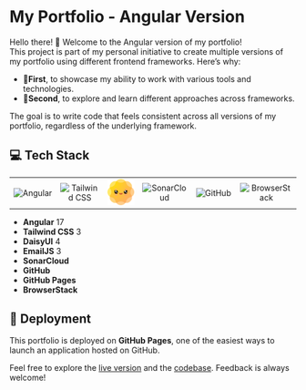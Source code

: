 # My Portfolio - Angular Version

Hello there! 👋 Welcome to the Angular version of my portfolio!  
This project is part of my personal initiative to create multiple versions of my portfolio using different frontend frameworks. Here’s why:

- 🥇**First**, to showcase my ability to work with various tools and technologies.
- 🥈**Second**, to explore and learn different approaches across frameworks.

The goal is to write code that feels consistent across all versions of my portfolio, regardless of the underlying framework.

## 💻 Tech Stack

<table width="100" align='center' >
  <tr>
      <td align='center' width="80">
        <img src="https://www.vectorlogo.zone/logos/angular/angular-icon.svg" width="80" title="Angular"/>        
      </td>
<td align='center' width="80">
        <img src="https://www.vectorlogo.zone/logos/tailwindcss/tailwindcss-icon.svg" width="80" title="Tailwind CSS"/>        
      </td>
<td align='center' width="80">
        <img src="https://raw.githubusercontent.com/gilbarbara/logos/92bb74e98bca1ea1ad794442676ebc4e75038adc/logos/daisyUI-icon.svg" width="80" title="DaisyUI"/>        
      </td>
<td align='center' width="80">
        <img src="https://raw.githubusercontent.com/gilbarbara/logos/92bb74e98bca1ea1ad794442676ebc4e75038adc/logos/sonarcloud-icon.svg" width="80" title="SonarCloud"/>        
      </td>
<td align='center' width="80">
        <img src="https://raw.githubusercontent.com/gilbarbara/logos/92bb74e98bca1ea1ad794442676ebc4e75038adc/logos/github-icon.svg" width="80" title="GitHub"/>        
      </td>
<td align='center' width="80">
        <img src="https://raw.githubusercontent.com/gilbarbara/logos/92bb74e98bca1ea1ad794442676ebc4e75038adc/logos/browserstack.svg" width="80" title="BrowserStack"/>        
      </td>
  </tr>
</table>

- **Angular** 17
- **Tailwind CSS** 3
- **DaisyUI** 4
- **EmailJS** 3
- **SonarCloud**
- **GitHub**
- **GitHub Pages**
- **BrowserStack**

## 🚀 Deployment

This portfolio is deployed on **GitHub Pages**, one of the easiest ways to launch an application hosted on GitHub.

Feel free to explore the [live version](https://giaspa.github.io/my-portfolio-angular/) and the [codebase](https://github.com/Giaspa/my-portfolio-angular). Feedback is always welcome!
